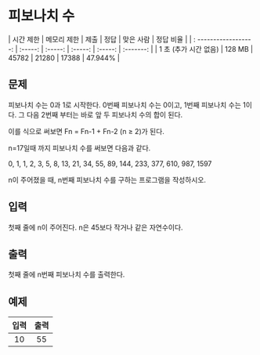 # 피보나치 수
| 시간 제한 | 메모리 제한 | 제출 | 정답 | 맞은 사람 | 정답 비율 |
| : ------------------: | :-----: | :-----: | :-----: | :-----: | :-------: |
| 1 초 (추가 시간 없음) | 128 MB | 45782 | 21280 | 17388 | 47.944% |

## 문제
피보나치 수는 0과 1로 시작한다. 0번째 피보나치 수는 0이고, 1번째 피보나치 수는 1이다. 그 다음 2번째 부터는 바로 앞 두 피보나치 수의 합이 된다.

이를 식으로 써보면 Fn = Fn-1 + Fn-2 (n ≥ 2)가 된다.

n=17일때 까지 피보나치 수를 써보면 다음과 같다.

0, 1, 1, 2, 3, 5, 8, 13, 21, 34, 55, 89, 144, 233, 377, 610, 987, 1597

n이 주어졌을 때, n번째 피보나치 수를 구하는 프로그램을 작성하시오.

## 입력
첫째 줄에 n이 주어진다. n은 45보다 작거나 같은 자연수이다.

## 출력
첫째 줄에 n번째 피보나치 수를 출력한다.

## 예제
| 입력 | 출력 |
| :--: | :--: |
| 10 | 55 |